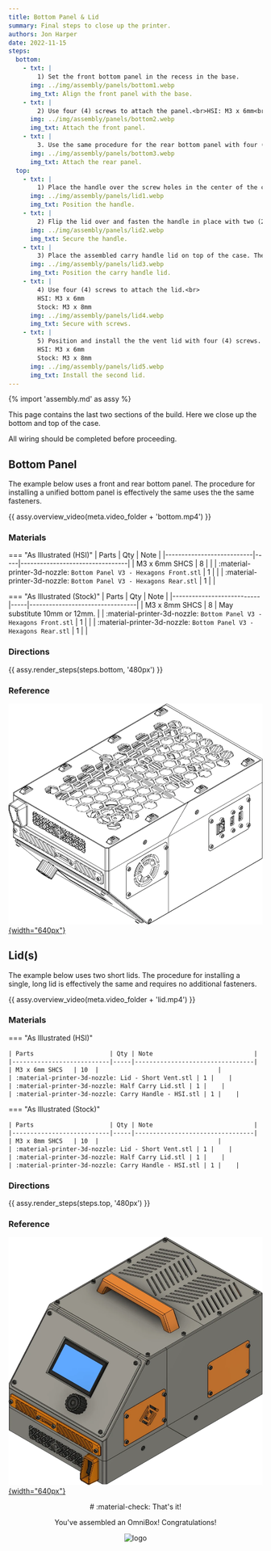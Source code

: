 ```yaml
---
title: Bottom Panel & Lid
summary: Final steps to close up the printer.
authors: Jon Harper
date: 2022-11-15
steps:
  bottom:
    - txt: |
        1) Set the front bottom panel in the recess in the base.
      img: ../img/assembly/panels/bottom1.webp
      img_txt: Align the front panel with the base.
    - txt: |
        2) Use four (4) screws to attach the panel.<br>HSI: M3 x 6mm<br>Stock: M3 x 8mm
      img: ../img/assembly/panels/bottom2.webp
      img_txt: Attach the front panel.
    - txt: |
        3. Use the same procedure for the rear bottom panel with four (4) more screws.
      img: ../img/assembly/panels/bottom3.webp
      img_txt: Attach the rear panel.
  top:
    - txt: |
        1) Place the handle over the screw holes in the center of the carry handle lid.
      img: ../img/assembly/panels/lid1.webp
      img_txt: Position the handle.
    - txt: |
        2) Flip the lid over and fasten the handle in place with two (2) M3 x 8mm screws.
      img: ../img/assembly/panels/lid2.webp
      img_txt: Secure the handle.
    - txt: |
        3) Place the assembled carry handle lid on top of the case. The lid is reversible.
      img: ../img/assembly/panels/lid3.webp
      img_txt: Position the carry handle lid.
    - txt: |
        4) Use four (4) screws to attach the lid.<br>
        HSI: M3 x 6mm
        Stock: M3 x 8mm
      img: ../img/assembly/panels/lid4.webp
      img_txt: Secure with screws.
    - txt: |
        5) Position and install the the vent lid with four (4) screws.
        HSI: M3 x 6mm
        Stock: M3 x 8mm
      img: ../img/assembly/panels/lid5.webp
      img_txt: Install the second lid.
---
```


{% import 'assembly.md' as assy %}

This page contains the last two sections of the build. Here we close up the bottom and top of the case.

All wiring should be completed before proceeding.

## Bottom Panel

The example below uses a front and rear bottom panel. The procedure for installing a unified bottom panel is effectively the same uses the
the same fasteners.

{{ assy.overview_video(meta.video_folder + 'bottom.mp4') }}

### Materials

=== "As Illustrated (HSI)"
    | Parts                     | Qty | Note                            |
    |---------------------------|-----|---------------------------------|
    | M3 x 6mm SHCS   | 8   |                                 |
    | :material-printer-3d-nozzle: `Bottom Panel V3 - Hexagons Front.stl` | 1 | |
    | :material-printer-3d-nozzle: `Bottom Panel V3 - Hexagons Rear.stl` | 1  | |
    

=== "As Illustrated (Stock)"
    | Parts                     | Qty | Note                            |
    |---------------------------|-----|---------------------------------|
    | M3 x 8mm SHCS   | 8   | May substitute 10mm or 12mm.    |
    | :material-printer-3d-nozzle: `Bottom Panel V3 - Hexagons Front.stl` | 1 | |
    | :material-printer-3d-nozzle: `Bottom Panel V3 - Hexagons Rear.stl` | 1  | |

### Directions

{{ assy.render_steps(steps.bottom, '480px') }}

### Reference

[![illustration][bottom_final]{width="640px"}][bottom_final]

## Lid(s)

The example below uses two short lids. The procedure for installing a single, long lid is effectively the same and requires no additional fasteners.

{{ assy.overview_video(meta.video_folder + 'lid.mp4') }}

### Materials

=== "As Illustrated (HSI)"

    | Parts                     | Qty | Note                            |
    |---------------------------|-----|---------------------------------|
    | M3 x 6mm SHCS   | 10  |                                 |
    | :material-printer-3d-nozzle: Lid - Short Vent.stl | 1 |    |
    | :material-printer-3d-nozzle: Half Carry Lid.stl | 1 |    |
    | :material-printer-3d-nozzle: Carry Handle - HSI.stl | 1 |    |

=== "As Illustrated (Stock)"

    | Parts                     | Qty | Note                            |
    |---------------------------|-----|---------------------------------|
    | M3 x 8mm SHCS   | 10  |                                 |
    | :material-printer-3d-nozzle: Lid - Short Vent.stl | 1 |    |
    | :material-printer-3d-nozzle: Half Carry Lid.stl | 1 |    |
    | :material-printer-3d-nozzle: Carry Handle - HSI.stl | 1 |    |

### Directions

{{ assy.render_steps(steps.top, '480px') }}                                           

### Reference

[![illustration][lid_final]{width="640px"}][lid_final]

<div align="center" markdown>
# :material-check: That's it!

You've assembled an OmniBox! Congratulations!

![logo][logo]
</div>

[lid_final]: ../img/assembly/final.webp
[bottom_final]: ../img/assembly/panels/bottom_final.webp
[logo]: ../img/favicon.png
